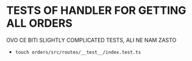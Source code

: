 # TESTS OF HANDLER FOR GETTING ALL ORDERS

OVO CE BITI SLIGHTLY COMPLICATED TESTS, ALI NE NAM ZASTO

- `touch orders/src/routes/__test__/index.test.ts`

```ts

```


